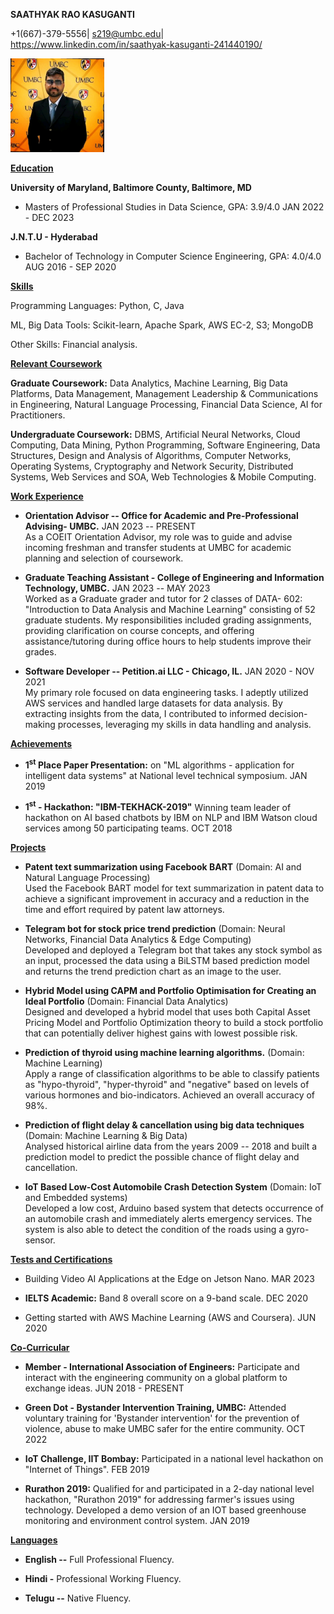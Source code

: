 **SAATHYAK RAO KASUGANTI**

 +1(667)-379-5556\| <s219@umbc.edu>\| <https://www.linkedin.com/in/saathyak-kasuganti-241440190/> 
 
 <img src="picture.jpeg" alt="headshot" width="150"/>

<ins>**Education**</ins>

**University of Maryland, Baltimore County, Baltimore, MD**
-   Masters of Professional Studies in Data Science, GPA: 3.9/4.0 JAN 2022 -
DEC 2023


**J.N.T.U - Hyderabad**
-   Bachelor of Technology in Computer Science Engineering, GPA: 4.0/4.0 AUG
2016 - SEP 2020

<ins>**Skills**</ins>

Programming Languages: Python, C, Java

ML, Big Data Tools: Scikit-learn, Apache Spark, AWS EC-2, S3; MongoDB

Other Skills: Financial analysis.

<ins>**Relevant Coursework**</ins>

**Graduate Coursework:** Data Analytics, Machine Learning, Big Data
Platforms, Data Management, Management Leadership & Communications in
Engineering, Natural Language Processing, Financial Data Science, AI for
Practitioners.

**Undergraduate Coursework:** DBMS, Artificial Neural Networks, Cloud
Computing, Data Mining, Python Programming, Software Engineering, Data
Structures, Design and Analysis of Algorithms, Computer Networks,
Operating Systems, Cryptography and Network Security, Distributed
Systems, Web Services and SOA, Web Technologies & Mobile Computing.

<ins>**Work Experience**</ins>


-   **Orientation Advisor -- Office for Academic and Pre-Professional
    Advising- UMBC.** JAN 2023 -- PRESENT  
    As a COEIT Orientation Advisor,
    my role was to guide and advise incoming freshman and transfer
    students at UMBC for academic planning and selection of coursework.

-   **Graduate Teaching Assistant - College of Engineering and Information Technology,
    UMBC.** JAN 2023 -- MAY 2023  
    Worked as a Graduate grader and tutor for
    2 classes of DATA- 602: "Introduction to Data Analysis and Machine
    Learning" consisting of 52 graduate students. My responsibilities
    included grading assignments, providing clarification on course
    concepts, and offering assistance/tutoring during office hours to help
    students improve their grades.

-   **Software Developer -- Petition.ai LLC - Chicago, IL.** JAN 2020 -
    NOV 2021  
    My primary role focused on data engineering tasks. I adeptly
    utilized AWS services and handled large datasets for data analysis. By
    extracting insights from the data, I contributed to informed
    decision-making processes, leveraging my skills in data handling and
    analysis.

<ins>**Achievements**</ins>

-   **1<sup>st</sup> Place Paper Presentation:** on "ML algorithms - application
    for intelligent data systems" at National level technical symposium.
    JAN 2019

-   **1<sup>st</sup> - Hackathon: "IBM-TEKHACK-2019"** Winning team leader
    of hackathon on AI based chatbots by IBM on NLP and IBM Watson cloud
    services among 50 participating teams. OCT 2018

<ins>**Projects**</ins>

-   **Patent text summarization using Facebook BART** (Domain: AI and
    Natural Language Processing)  
    Used the Facebook BART model for text summarization in patent data to
achieve a significant improvement in accuracy and a reduction in the
time and effort required by patent law attorneys.

-   **Telegram bot for stock price trend prediction** 
(Domain: Neural Networks, Financial Data Analytics & Edge Computing)  
Developed and deployed a Telegram bot that takes any stock symbol as an
input, processed the data using a BiLSTM based prediction model and
returns the trend prediction chart as an image to the user.

-   **Hybrid Model using CAPM and Portfolio Optimisation for Creating an Ideal Portfolio**
 (Domain: Financial Data Analytics)  
 Designed and developed a hybrid model that uses both Capital Asset
Pricing Model and Portfolio Optimization theory to build a stock
portfolio that can potentially deliver highest gains with lowest
possible risk.

-   **Prediction of thyroid using machine learning algorithms.**
    (Domain: Machine Learning)  
    Apply a range of classification algorithms to be able to classify
patients as "hypo-thyroid", "hyper-thyroid" and "negative" based on
levels of various hormones and bio-indicators. Achieved an overall
accuracy of 98%.

-   **Prediction of flight delay & cancellation using big data techniques** (Domain: Machine Learning & Big Data)  
Analysed historical airline data from the years 2009 -- 2018 and built a
prediction model to predict the possible chance of flight delay and
cancellation.

-   **IoT Based Low-Cost Automobile Crash Detection System** (Domain: IoT and Embedded systems)  
Developed a low cost, Arduino based system that detects occurrence of an
automobile crash and immediately alerts emergency services. The system
is also able to detect the condition of the roads using a gyro-sensor.




<ins>**Tests and Certifications**</ins>

-   Building Video AI Applications at the Edge on Jetson Nano. MAR 2023

-   **IELTS Academic:** Band 8 overall score on a 9-band scale. DEC 2020

-   Getting started with AWS Machine Learning (AWS and Coursera). JUN
    2020

<ins>**Co-Curricular**</ins>

-   **Member - International Association of Engineers:** Participate and
    interact with the engineering community on a global platform to
    exchange ideas. JUN 2018 - PRESENT

-   **Green Dot - Bystander Intervention Training, UMBC:** Attended
    voluntary training for 'Bystander intervention' for the prevention
    of violence, abuse to make UMBC safer for the entire community. OCT
    2022

-   **IoT Challenge, IIT Bombay:** Participated in a national level
    hackathon on "Internet of Things". FEB 2019

-   **Rurathon 2019:** Qualified for and participated in a 2-day
    national level hackathon, "Rurathon 2019" for addressing farmer's
    issues using technology. Developed a demo version of an IOT based
    greenhouse monitoring and environment control system. JAN 2019

<ins>**Languages**</ins>


-   **English --** Full Professional Fluency.

-   **Hindi -** Professional Working Fluency.

-   **Telugu --** Native Fluency.
